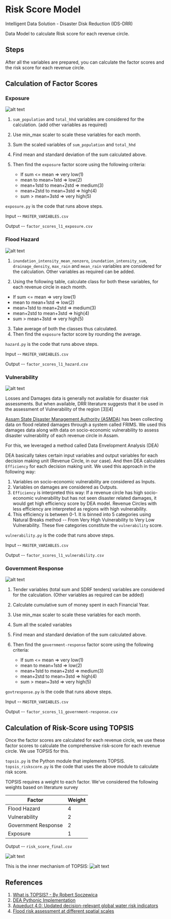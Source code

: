 # Risk Score Model

Intelligent Data Solution - Disaster Disk Reduction (IDS-DRR)

Data Model to calculate Risk score for each revenue circle.
## Steps

After all the variables are prepared, you can calculate the factor scores and the risk score for each revenue circle.

## Calculation of Factor Scores

### Exposure

![alt text](docs/exposure.jpg)

1. `sum_population` and `total_hhd` variables are considered for the calculation. (add other variables as required)
2. Use min_max scaler to scale these variables for each month.
3. Sum the scaled variables of `sum_population` and `total_hhd`
4. Find mean and standard deviation of the sum calculated above.
5. Then find the `exposure` factor score using the following criteria:

    - If sum <= mean => very low(1) 
    - mean to mean+1std => low(2)
    - mean+1std to mean+2std => medium(3)
    - mean+2std to mean+3std => high(4)
    - sum > mean+3std => very high(5)

`exposure.py` is the code that runs above steps.

Input -- `MASTER_VARIABLES.csv`

Output -- `factor_scores_l1_exposure.csv`

### Flood Hazard
![alt text](docs/hazard.jpg)

1. `inundation_intensity_mean_nonzero`, `inundation_intensity_sum`, `drainage_density`, `max_rain` and `mean_rain` variables are considered for the calculation.  Other variables as required can be added.

2. Using the following table, calculate class for both these variables, for each revenue circle in each month.

- If sum <= mean => very low(1) 
- mean to mean+1std => low(2)
- mean+1std to mean+2std => medium(3)
- mean+2std to mean+3std => high(4)
- sum > mean+3std => very high(5)

3. Take average of both the classes thus calculated.
4. Then find the `exposure` factor score by rounding the average.

`hazard.py` is the code that runs above steps.

Input -- `MASTER_VARIABLES.csv`

Output -- `factor_scores_l1_hazard.csv`


### Vulnerability
![alt text](docs/vulnerability.jpg)

Losses and Damages data is generally not available for disaster risk assessments. But when available, DRR literature suggests that it be used in the assessment of Vulnerability of the region [3][4]

[Assam State Disaster Management Authority (ASMDA)](sdmassam.nic.in) has been collecting data on flood related damages through a system called FRIMS. We used this damages data along with data on socio-economic vulnerability to assess disaster vulnerability of each revenue circle in Assam. 

For this, we leveraged a method called Data Envelopment Analysis (DEA)

DEA basically takes certain input variables and output variables for each decision making unit (Revenue Circle, in our case). And then DEA calculates `Efficiency` for each decision making unit. We used this approach in the following way:

1. Variables on socio-economic vulnerability are considered as Inputs.
2. Variables on damages are considered as Outputs.
3. `Efficiency` is interpreted this way: If a revenue circle has high socio-economic vulnerability but has not seen disaster related damages, it would get high efficiency score by DEA model. Revenue Circles with less efficiency are interpreted as regions with high vulnerability.
4. This efficiency is between 0-1. It is binned into 5 categories using Natural Breaks method -- From Very High Vulnerability to Very Low Vulnerability. These five categories constitute the `vulnerability` score.

`vulnerability.py` is the code that runs above steps.

Input -- `MASTER_VARIABLES.csv`

Output -- `factor_scores_l1_vulnerability.csv`


### Government Response
![alt text](docs/response.jpg)

1. Tender variables (total sum and SDRF tenders) variables are considered for the calculation. (Other variables as required can be added)
2. Calculate cumulative sum of money spent in each Financial Year.
2. Use min_max scaler to scale these variables for each month.
3. Sum all the scaled variables
4. Find mean and standard deviation of the sum calculated above.
5. Then find the `government-response` factor score using the following criteria:

    - If sum <= mean => very low(1) 
    - mean to mean+1std => low(2)
    - mean+1std to mean+2std => medium(3)
    - mean+2std to mean+3std => high(4)
    - sum > mean+3std => very high(5)

`govtresponse.py` is the code that runs above steps.

Input -- `MASTER_VARIABLES.csv`

Output -- `factor_scores_l1_government-response.csv`

## Calculation of Risk-Score using TOPSIS

Once the factor scores are calculated for each revenue circle, we use these factor scores to calculate the comprehensive risk-score for each revenue circle. We use TOPSIS for this.

`topsis.py` is the Python module that implements TOPSIS.<br>
`topsis_riskscore.py` is the code that uses the above module to calculate risk score.

TOPSIS requires a weight to each factor. We've considered the following weights based on literature survey

| Factor   | Weight |
| -------- | ------- |
| Flood Hazard  | 4    |
| Vulnerability | 2     |
| Government Response    | 2    |
| Exposure    | 1   |

Output -- `risk_score_final.csv`

![alt text](docs/TOPSIS_RISK.jpg)

This is the inner mechanism of TOPSIS:
![alt text](docs/topsis.png)

## References
1. [What is TOPSIS? - By Robert Soczewica](https://robertsoczewica.medium.com/what-is-topsis-b05c50b3cd05)
2. [DEA Pythonic Implementation](https://github.com/wurmen/DEA/tree/master/Functions/basic_DEA_data%26code)
3. [Aqueduct 4.0: Updated decision-relevant global water risk indicators](https://www.wri.org/research/aqueduct-40-updated-decision-relevant-global-water-risk-indicators)
4. [Flood risk assessment at different spatial scales](https://link.springer.com/article/10.1007/s11027-015-9654-z)